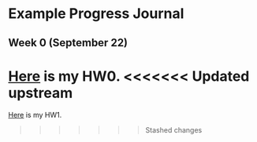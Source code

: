 # Example Progress Journal

## Week 0 (September 22)

[Here](https://bu-ie-582.github.io/fall20-siarbozyer/example_homework_0.html) is my HW0.
<<<<<<< Updated upstream
=======

[Here](https://bu-ie-582.github.io/fall20-siarbozyer/HW1.html) is my HW1.
>>>>>>> Stashed changes
